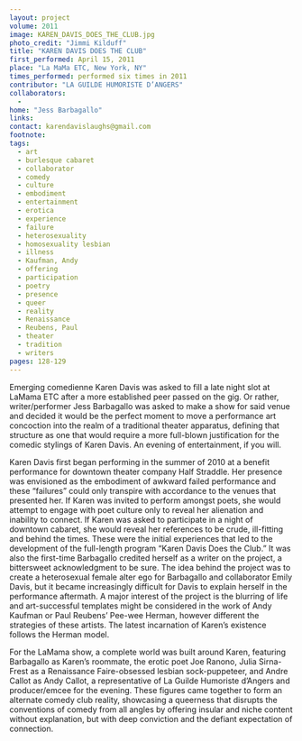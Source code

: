```yaml
---
layout: project
volume: 2011
image: KAREN_DAVIS_DOES_THE_CLUB.jpg
photo_credit: "Jimmi Kilduff"
title: "KAREN DAVIS DOES THE CLUB"
first_performed: April 15, 2011
place: "La MaMa ETC, New York, NY"
times_performed: performed six times in 2011
contributor: "LA GUILDE HUMORISTE D’ANGERS"
collaborators: 
  - 
home: "Jess Barbagallo"
links: 
contact: karendavislaughs@gmail.com
footnote: 
tags: 
  - art
  - burlesque cabaret
  - collaborator
  - comedy
  - culture
  - embodiment
  - entertainment
  - erotica
  - experience
  - failure
  - heterosexuality
  - homosexuality lesbian
  - illness
  - Kaufman, Andy
  - offering
  - participation
  - poetry
  - presence
  - queer
  - reality
  - Renaissance
  - Reubens, Paul
  - theater
  - tradition
  - writers
pages: 128-129
---
```


Emerging comedienne Karen Davis was asked to fill a late night slot at LaMama ETC after a more established peer passed on the gig. Or rather, writer/performer Jess Barbagallo was asked to make a show for said venue and decided it would be the perfect moment to move a performance art concoction into the realm of a traditional theater apparatus, defining that structure as one that would require a more full-blown justification for the comedic stylings of Karen Davis. An evening of entertainment, if you will. 

Karen Davis first began performing in the summer of 2010 at a benefit performance for downtown theater company Half Straddle. Her presence was envisioned as the embodiment of awkward failed performance and these “failures” could only transpire with accordance to the venues that presented her. If Karen was invited to perform amongst poets, she would attempt to engage with poet culture only to reveal her alienation and inability to connect. If Karen was asked to participate in a night of downtown cabaret, she would reveal her references to be crude, ill-fitting and behind the times. These were the initial experiences that led to the development of the full-length program “Karen Davis Does the Club.” It was also the first-time Barbagallo credited herself as a writer on the project, a bittersweet acknowledgment to be sure. The idea behind the project was to create a heterosexual female alter ego for Barbagallo and collaborator Emily Davis, but it became increasingly difficult for Davis to explain herself in the performance aftermath. A major interest of the project is the blurring of life and art-successful templates might be considered in the work of Andy Kaufman or Paul Reubens’ Pee-wee Herman, however different the strategies of these artists. The latest incarnation of Karen’s existence follows the Herman model. 

For the LaMama show, a complete world was built around Karen, featuring Barbagallo as Karen’s roommate, the erotic poet Joe Ranono, Julia Sirna-Frest as a Renaissance Faire-obsessed lesbian sock-puppeteer, and Andre Callot as Andy Callot, a representative of La Guilde Humoriste d’Angers and producer/emcee for the evening. These figures came together to form an alternate comedy club reality, showcasing a queerness that disrupts the conventions of comedy from all angles by offering insular and niche content without explanation, but with deep conviction and the defiant expectation of connection.

